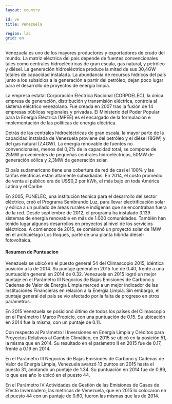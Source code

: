 ```yaml
---
layout: country

id: ve
title: Venezuela

region: lac
grid: on
---
```

Venezuela es uno de los mayores productores y exportadores de crudo del mundo. La matriz eléctrica del país depende de fuentes convencionales tales como centrales hidroeléctricas de gran escala, gas natural, y petróleo y diésel. La generación hidroeléctrica produce la mitad de sus 30,4GW totales de capacidad instalada. La abundancia de recursos hídricos del país junto a los subsidios a la generación a partir del petróleo, dejan poco lugar para el desarrollo de proyectos de energía limpia.

La empresa estatal Corporación Eléctrica Nacional (CORPOELEC), la única empresa de generación, distribución y transmisión eléctrica, controla al sistema eléctrico venezolano. Fue creada en 2007 tras la fusión de 14 empresas públicas regionales y privadas. El Ministerio del Poder Popular para la Energía Eléctrica (MPEE) es el encargado de la formulación e implementación de las políticas de energía eléctrica.

Detrás de las centrales hidroeléctricas de gran escala, la mayor parte de la capacidad instalada de Venezuela proviene del petróleo y el diésel (8GW) y del gas natural (7,4GW). La energía renovable de fuentes no convencionales, menos del 0,2% de la capacidad total, se compone de 25MW provenientes de pequeñas centrales hidroeléctricas, 50MW de generación eólica y 2,3MW de generación solar.

El país sudamericano tiene una cobertura de red de casi el 100% y las tarifas eléctricas están altamente subsidiadas. En 2014, el costo promedio de venta al público era de US$0,2 por kWh, el más bajo en toda América Latina y el Caribe.

En 2005, FUNELEC, una institución técnica para el desarrollo del sector eléctrico, creó el Programa Sembrando Luz, para llevar electrificación solar y eólica a un puñado de áreas rurales e indígenas que se encontraban fuera de la red. Desde septiembre de 2012, el programa ha instalado 3.139 sistemas de energía renovable en más de 1.000 comunidades. También han tenido lugar algunos desarrollos en proyectos al nivel de los servicios eléctricos. A comienzos de 2015, se comisionó un proyectó solar de 1MW en el archipiélago Los Roques, parte de una planta híbrida diésel-fotovoltaica.

#### Resumen de Puntuacion

Venezuela se ubicó en el puesto general 54 del Climascopio 2015, idéntica posición a la de 2014. Su puntaje general en 2015 fue de 0.40, frente a una puntuación general en 2014 de 0.32.
Venezuela en 2015 logró un mejor puntaje en el Parámetro III Negocios de Bajas Emisiones de Carbono y Cadenas de Valor de Energía Limpia merced a un mejor indicador de las Instituciones Financieras en relación a la Energía Limpia. Sin embargo, el puntaje general del país se vio afectado por la falta de progreso en otros parámetros.

En 2015 Venezuela se posicionó último de todos los países del Climascopio en el Parámetro I Marco Propicio, con una puntuación de 0.15. Su ubicación en 2014 fue la misma, con un puntaje de 0.11.

Con respecto al Parámetro II Inversiones en Energía Limpia y Créditos para Proyectos Relativos al Cambio Climático, en 2015 se ubicó en la posición 51, la misma que en 2014. Su resultado en el parámetro II en 2015 fue de 0.17, frente a 0.19 en 2014.

En el Parámetro III Negocios de Bajas Emisiones de Carbono y Cadenas de Valor de Energía Limpia, Venezuela avanzó 13 puntos en 2015 hasta el puesto 31, anotando un puntaje de 1.34. Su puntuación en 2014 fue de 0.89, lo que ese año lo ubicó en el puesto 44.

En el Parámetro IV Actividades de Gestión de las Emisiones de Gases de Efecto Invernadero, las métricas de Venezuela, que en 2015 lo colocaron en el puesto 44 con un puntaje de 0.60, fueron las mismas que las de 2014.
